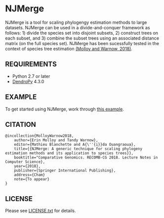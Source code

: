 NJMerge
=======
NJMerge is a tool for scaling phylogengy estimation methods to large datasets. NJMerge can be used in a divide-and-conquer framework as follows: 1) divide the species set into disjoint subsets, 2) construct trees on each subset, and 3) combine the subset trees using an associated distance matrix (on the full species set). NJMerge has been sucessfully tested in the context of species tree estimation [(Molloy and Warnow, 2018)](https://doi.org/10.1007/978-3-030-00834-5_15).

REQUIREMENTS
------------
+ Python 2.7 or later
+ [DendroPy](https://www.dendropy.org) 4.3.0

EXAMPLE
-------
To get started using NJMerge, work through [this example](example/README.md).

CITATION
--------
```
@incollection{MolloyWarnow2018,
    author={Erin Molloy and Tandy Warnow},
    editor={Mathieu Blanchette and A{\''{i}}da Ouangraoua},
    title={{NJMerge: A generic technique for scaling phylogeny estimation methods and its application to species trees}},
    booktitle="Comparative Genomics. RECOMB-CG 2018. Lecture Notes in Computer Science},
    year={2018},
    publisher={Springer International Publishing},
    address={Cham}
    note={To appear}
}
```

LICENSE
-------
Please see [LICENSE.txt](LICENSE.txt) for details.
